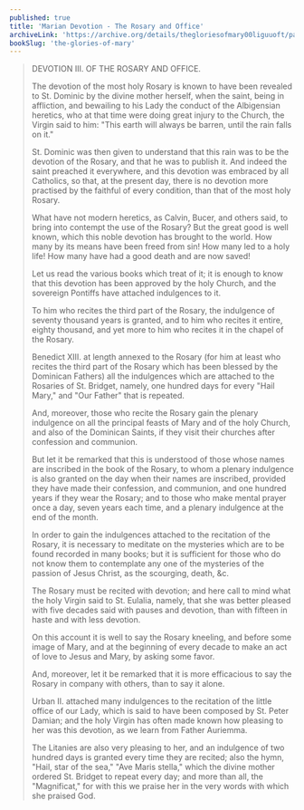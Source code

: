 ```yaml
---
published: true
title: 'Marian Devotion - The Rosary and Office'
archiveLink: 'https://archive.org/details/thegloriesofmary00liguuoft/page/653?view=theater'
bookSlug: 'the-glories-of-mary'
---
```


> DEVOTION III. OF THE ROSARY AND OFFICE.
>
> The devotion of the most holy Rosary is known to have been revealed to St. Dominic by the divine mother herself, when the saint, being in affliction, and bewailing to his Lady the conduct of the Albigensian heretics, who at that time were doing great injury to the Church, the Virgin said to him: "This earth will always be barren, until the rain falls on it."
>
> St. Dominic was then given to understand that this rain was to be the devotion of the Rosary, and that he was to publish it. And indeed the saint preached it everywhere, and this devotion was embraced by all Catholics, so that, at the present day, there is no devotion more practised by the faithful of every condition, than that of the most holy Rosary.
>
> What have not modern heretics, as Calvin, Bucer, and others said, to bring into contempt the use of the Rosary? But the great good is well known, which this noble devotion has brought to the world. How many by its means have been freed from sin! How many led to a holy life! How many have had a good death and are now saved!
>
> Let us read the various books which treat of it; it is enough to know that this devotion has been approved by the holy Church, and the sovereign Pontiffs have attached indulgences to it.
>
> To him who recites the third part of the Rosary, the indulgence of seventy thousand years is granted, and to him who recites it entire, eighty thousand, and yet more to him who recites it in the chapel of the Rosary.
>
> Benedict XIII. at length annexed to the Rosary (for him at least who recites the third part of the Rosary which has been blessed by the Dominican Fathers) all the indulgences which are attached to the Rosaries of St. Bridget, namely, one hundred days for every "Hail Mary," and "Our Father" that is repeated.
>
> And, moreover, those who recite the Rosary gain the plenary indulgence on all the principal feasts of Mary and of the holy Church, and also of the Dominican Saints, if they visit their churches after confession and communion.
>
> But let it be remarked that this is understood of those whose names are inscribed in the book of the Rosary, to whom a plenary indulgence is also granted on the day when their names are inscribed, provided they have made their confession, and communion, and one hundred years if they wear the Rosary; and to those who make mental prayer once a day, seven years each time, and a plenary indulgence at the end of the month.
>
> In order to gain the indulgences attached to the recitation of the Rosary, it is necessary to meditate on the mysteries which are to be found recorded in many books; but it is sufficient for those who do not know them to contemplate any one of the mysteries of the passion of Jesus Christ, as the scourging, death, &c.
>
> The Rosary must be recited with devotion; and here call to mind what the holy Virgin said to St. Eulalia, namely, that she was better pleased with five decades said with pauses and devotion, than with fifteen in haste and with less devotion.
>
> On this account it is well to say the Rosary kneeling, and before some image of Mary, and at the beginning of every decade to make an act of love to Jesus and Mary, by asking some favor.
>
> And, moreover, let it be remarked that it is more efficacious to say the Rosary in company with others, than to say it alone.
>
> Urban II. attached many indulgences to the recitation of the little office of our Lady, which is said to have been composed by St. Peter Damian; and the holy Virgin has often made known how pleasing to her was this devotion, as we learn from Father Auriemma.
>
> The Litanies are also very pleasing to her, and an indulgence of two hundred days is granted every time they are recited; also the hymn, "Hail, star of the sea," "Ave Maris stella," which the divine mother ordered St. Bridget to repeat every day; and more than all, the "Magnificat," for with this we praise her in the very words with which she praised God.
